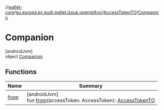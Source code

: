 //[wallet-core](../../../../index.md)/[eu.europa.ec.eudi.wallet.issue.openid4vci](../../index.md)/[AccessTokenTO](../index.md)/[Companion](index.md)

# Companion

[androidJvm]\
object [Companion](index.md)

## Functions

| Name | Summary |
|---|---|
| [from](from.md) | [androidJvm]<br>fun [from](from.md)(accessToken: AccessToken): [AccessTokenTO](../index.md) |
